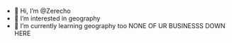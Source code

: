 - 👋 Hi, I’m @Zerecho
- 👀 I’m interested in geography
- 🌱 I’m currently learning geography too
NONE OF UR BUSINESSS DOWN HERE

